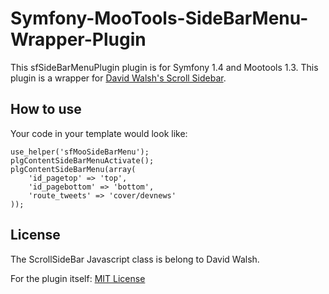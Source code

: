 Symfony-MooTools-SideBarMenu-Wrapper-Plugin
===========================================

This sfSideBarMenuPlugin plugin is for Symfony 1.4 and Mootools 1.3.
This plugin is a wrapper for [David Walsh's Scroll Sidebar](http://davidwalsh.name/scroll-sidebar).

How to use
----------

Your code in your template would look like:

	use_helper('sfMooSideBarMenu'); 
	plgContentSideBarMenuActivate();
	plgContentSideBarMenu(array(
		'id_pagetop' => 'top',
		'id_pagebottom' => 'bottom',
		'route_tweets' => 'cover/devnews'
	));

License
-------

The ScrollSideBar Javascript class is belong to David Walsh.

For the plugin itself:
[MIT License](http://www.opensource.org/licenses/mit-license.php)
